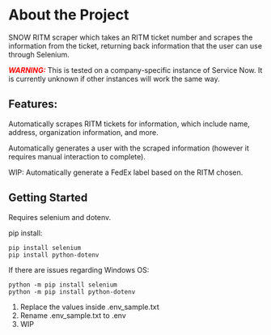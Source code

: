 # About the Project

SNOW RITM scraper which takes an RITM ticket number and scrapes the information from the ticket, returning back information that the user can use through Selenium.

<font color="red">***WARNING:***</font> This is tested on a company-specific instance of Service Now. It is currently unknown if other instances will work the same way.

## Features:
Automatically scrapes RITM tickets for information, which include name, address, organization information, and more.

Automatically generates a user with the scraped information (however it requires manual interaction to complete).

WIP: Automatically generate a FedEx label based on the RITM chosen.

## Getting Started

Requires selenium and dotenv.

pip install:
```
pip install selenium
pip install python-dotenv
```

If there are issues regarding Windows OS:
```
python -m pip install selenium
python -m pip install python-dotenv
```



1. Replace the values inside .env_sample.txt
2. Rename .env_sample.txt to .env
3. WIP


## 
